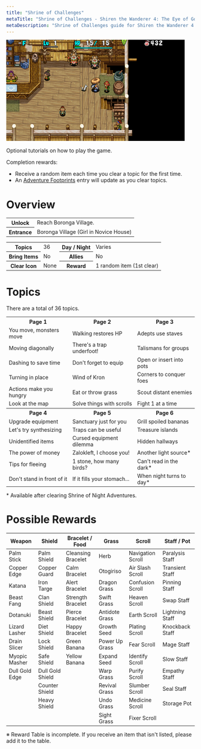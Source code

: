 ```yaml
---
title: "Shrine of Challenges"
metaTitle: "Shrine of Challenges - Shiren the Wanderer 4: The Eye of God Wiki"
metaDescription: "Shrine of Challenges guide for Shiren the Wanderer 4: The Eye of God and the Devil's Navel."
---
```


<div class="pageTopImage screenshot">
  <img src="../images/dungeons/shrine_of_challenges.png"/>
</div>

Optional tutorials on how to play the game.

Completion rewards:

- Receive a random item each time you clear a topic for the first time.
- An [Adventure Footprints](/system/adventure-footprints) entry will update as you clear topics.

# Overview

<table class="dungeonOverview">
  <tr>
    <th>Unlock</th>
    <td class="highlightYellow">Reach Boronga Village.</td>
  </tr>
  <tr>
    <th>Entrance</th>
    <td class="highlightYellow">Boronga Village (Girl in Novice House)</td>
  </tr>
</table>

<table class="dungeonTable">
  <tr>
    <th>Topics</th>
    <td>36</td>
    <th>Day / Night</th>
    <td>Varies</td>
  </tr>
  <tr>
    <th>Bring Items</th>
    <td>No</td>
    <th>Allies</th>
    <td>No</td>
  </tr>
  <tr>
    <th>Clear Icon</th>
    <td>None</td>
    <th>Reward</th>
    <td>1 random item (1st clear)</td>
  </tr>
</table>

# Topics

There are a total of 36 topics.

<table class="dungeonTable">
  <tr>
    <th>Page 1</th>
    <th>Page 2</th>
    <th>Page 3</th>
  </tr>
  <tr>
    <td>You move, monsters move</td>
    <td>Walking restores HP</td>
    <td>Adepts use staves</td>
  </tr>
  <tr>
    <td>Moving diagonally</td>
    <td>There's a trap underfoot!</td>
    <td>Talismans for groups</td>
  </tr>
  <tr>
    <td>Dashing to save time</td>
    <td>Don't forget to equip</td>
    <td>Open or insert into pots</td>
  </tr>
  <tr>
    <td>Turning in place</td>
    <td>Wind of Kron</td>
    <td>Corners to conquer foes</td>
  </tr>
  <tr>
    <td>Actions make you hungry</td>
    <td>Eat or throw grass</td>
    <td>Scout distant enemies</td>
  </tr>
  <tr>
    <td>Look at the map</td>
    <td>Solve things with scrolls</td>
    <td>Fight 1 at a time</td>
  </tr>
  <tr>
    <th>Page 4</th>
    <th>Page 5</th>
    <th>Page 6</th>
  </tr>
  <tr>
    <td>Upgrade equipment</td>
    <td>Sanctuary just for you</td>
    <td>Grill spoiled bananas</td>
  </tr>
  <tr>
    <td>Let's try synthesizing</td>
    <td>Traps can be useful</td>
    <td>Treasure islands</td>
  </tr>
  <tr>
    <td>Unidentified items</td>
    <td>Cursed equipment dilemma</td>
    <td>Hidden hallways</td>
  </tr>
  <tr>
    <td>The power of money</td>
    <td>Zalokleft, I choose you!</td>
    <td>Another light source*</td>
  </tr>
  <tr>
    <td>Tips for fleeing</td>
    <td>1 stone, how many birds?</td>
    <td>Can't read in the dark*</td>
  </tr>
  <tr>
    <td>Don't stand in front of it</td>
    <td>If it fills your stomach...</td>
    <td>When night turns to day*</td>
  </tr>
</table>

<div class="tableNotes">
  <p>* Available after clearing Shrine of Night Adventures.</p>
</div>

# Possible Rewards

<table class="dungeonTable">
  <thead>
    <tr>
      <th>Weapon</th>
      <th>Shield</th>
      <th>Bracelet / Food</th>
      <th>Grass</th>
      <th>Scroll</th>
      <th>Staff / Pot</th>
    </tr>
  </thead>
  <tbody>
    <tr>
      <td>Palm Stick</td>
      <td>Palm Shield</td>
      <td>Cleansing Bracelet</td>
      <td>Herb</td>
      <td>Navigation Scroll</td>
      <td>Paralysis Staff</td>
    </tr>
    <tr>
      <td>Copper Edge</td>
      <td>Copper Guard</td>
      <td>Calm Bracelet</td>
      <td>Otogiriso</td>
      <td>Air Slash Scroll</td>
      <td>Transient Staff</td>
    </tr>
    <tr>
      <td>Katana</td>
      <td>Iron Targe</td>
      <td>Alert Bracelet</td>
      <td>Dragon Grass</td>
      <td>Confusion Scroll</td>
      <td>Pinning Staff</td>
    </tr>
    <tr>
      <td>Beast Fang</td>
      <td>Clan Shield</td>
      <td>Strength Bracelet</td>
      <td>Swift Grass</td>
      <td>Heaven Scroll</td>
      <td>Swap Staff</td>
    </tr>
    <tr>
      <td>Dotanuki</td>
      <td>Beast Shield</td>
      <td>Pierce Bracelet</td>
      <td>Antidote Grass</td>
      <td>Earth Scroll</td>
      <td>Lightning Staff</td>
    </tr>
    <tr>
      <td>Lizard Lasher</td>
      <td>Diet Shield</td>
      <td>Happy Bracelet</td>
      <td>Growth Seed</td>
      <td>Plating Scroll</td>
      <td>Knockback Staff</td>
    </tr>
    <tr>
      <td>Drain Slicer</td>
      <td>Lock Shield</td>
      <td>Green Banana</td>
      <td>Power Up Grass</td>
      <td>Fear Scroll</td>
      <td>Mage Staff</td>
    </tr>
    <tr>
      <td>Myopic Masher</td>
      <td>Safe Shield</td>
      <td>Yellow Banana</td>
      <td>Expand Seed</td>
      <td>Identify Scroll</td>
      <td>Slow Staff</td>
    </tr>
    <tr>
      <td>Dull Gold Edge</td>
      <td>Dull Gold Shield</td>
      <td rowspan="4" class="highlightGray"></td>
      <td>Warp Grass</td>
      <td>Purify Scroll</td>
      <td>Empathy Staff</td>
    </tr>
    <tr>
      <td rowspan="3" class="highlightGray"></td>
      <td>Counter Shield</td>
      <td>Revival Grass</td>
      <td>Slumber Scroll</td>
      <td>Seal Staff</td>
    </tr>
    <tr>
      <td>Heavy Shield</td>
      <td>Undo Grass</td>
      <td>Medicine Scroll</td>
      <td>Storage Pot</td>
    </tr>
    <tr>
      <td class="highlightGray"></td>
      <td>Sight Grass</td>
      <td>Fixer Scroll</td>
      <td class="highlightGray"></td>
    </tr>
  </tbody>
</table>

※ Reward Table is incomplete. If you receive an item that isn't listed, please add it to the table.
